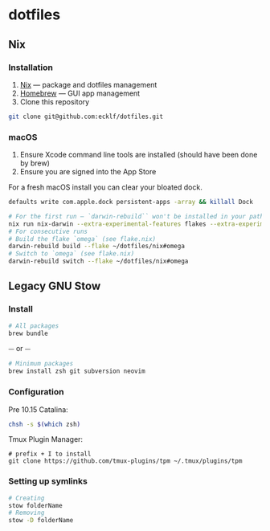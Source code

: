 # dotfiles

## Nix

### Installation

1. [Nix](https://nixos.org/download) — package and dotfiles management
2. [Homebrew](https://brew.sh) — GUI app management
3. Clone this repository

```sh
git clone git@github.com:ecklf/dotfiles.git
```

### macOS

1. Ensure Xcode command line tools are installed (should have been done by brew)
2. Ensure you are signed into the App Store

For a fresh macOS install you can clear your bloated dock.

```sh
defaults write com.apple.dock persistent-apps -array && killall Dock
```

```sh
# For the first run — `darwin-rebuild`` won't be installed in your path yet
nix run nix-darwin --extra-experimental-features flakes --extra-experimental-features nix-command -- switch --flake ~/dotfiles/nix#omega
# For consecutive runs
# Build the flake `omega` (see flake.nix)
darwin-rebuild build --flake ~/dotfiles/nix#omega
# Switch to `omega` (see flake.nix)
darwin-rebuild switch --flake ~/dotfiles/nix#omega
```

## Legacy GNU Stow

### Install

```sh
# All packages
brew bundle
```

⏤ or ⏤

```sh
# Minimum packages
brew install zsh git subversion neovim
```

### Configuration

Pre 10.15 Catalina:

```sh
chsh -s $(which zsh)
```

Tmux Plugin Manager:

```shell
# prefix + I to install
git clone https://github.com/tmux-plugins/tpm ~/.tmux/plugins/tpm
```

### Setting up symlinks

```sh
# Creating 
stow folderName 
# Removing
stow -D folderName 

```
